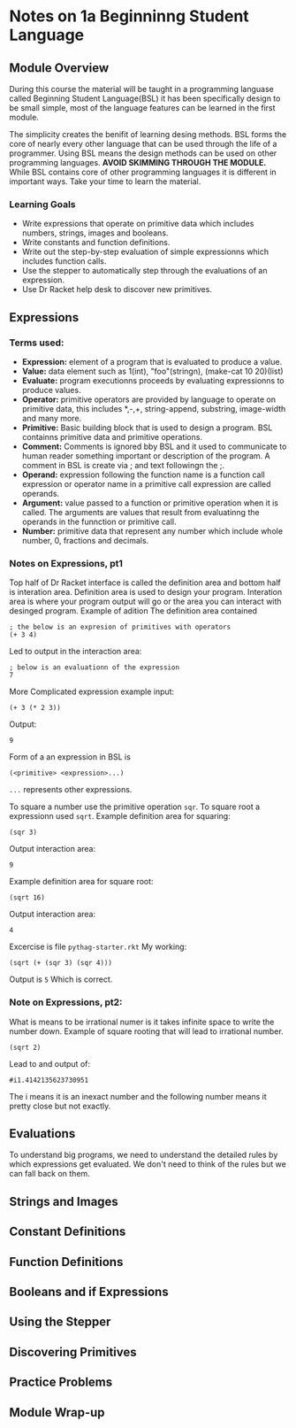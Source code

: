# Notes on 1a Beginninng Student Language

## Module Overview
During this course the material will be taught in a programming languase called Beginning Student Language(BSL) it has been specifically design to be small simple, most of the language features can be learned in the first module. 

The simplicity creates the benifit of learning desing methods. BSL forms the core of nearly every other language that can be used through the life of a programmer. Using BSL means the design methods can be used on other programming languages.
**AVOID SKIMMING THROUGH THE MODULE.**
While BSL contains core of other programming languages it is different in important ways. Take your time to learn the material. 
### Learning Goals
- Write expressions that operate on primitive data which includes numbers, strings, images and booleans.
- Write constants and function definitions.
- Write out the step-by-step evaluation of simple expressionns which includes function calls.
- Use the stepper to automatically step through the evaluations of an expression.
- Use Dr Racket help desk to discover new primitives.


## Expressions
### Terms used:
- **Expression:** element of a program that is evaluated to produce a value.
- **Value:** data element such as 1(int), "foo"(stringn), (make-cat 10 20)(list)
- **Evaluate:** program executionns proceeds by evaluating expressionns to produce values.
- **Operator:** primitive operators are provided by language to operate on primitive data, this includes *,-,+, string-append, substring, image-width and many more.
- **Primitive:** Basic building block that is used to design a program. BSL containns primitive data and primitive operations.
- **Comment:** Comments is ignored bby BSL and it used to communicate to human reader something important or description of the program. A comment in BSL is create via ; and text followingn the ;.
- **Operand:** expression following the function name is a function call expression or operator name in a primitive call expression are called operands.
- **Argument:** value passed to a function or primitive operation when it is called. The arguments are values that result from evaluatinng the operands in the funnction or primitive call.  
- **Number:** primitive data that represent any number which include whole number, 0, fractions and decimals.

### Notes on Expressions, pt1
Top half of Dr Racket interface is called the definition area and bottom half is interation area. 
Definition area is used to design your program. Interation area is where your program output will go or the area you can interact with desinged program. 
Example of adition
The definition area contained
```racket
; the below is an expresion of primitives with operators
(+ 3 4)
``` 
Led to output in the interaction area:
```
; below is an evaluationn of the expression
7
```
More Complicated expression example input:
```racket
(+ 3 (* 2 3))
```
Output:
```
9
```
Form of a an expression in BSL is
```racket
(<primitive> <expression>...)
```
```...``` represents other expressions. 

To square a number use the primitive operation ```sqr```.
To square root a expressionn used ```sqrt```.
Example definition area for squaring:
```racket
(sqr 3)
```
Output interaction area:
```racket
9
```
Example definition area for square root:
```racket
(sqrt 16)
```
Output interaction area:
```
4
```
Excercise is file ```pythag-starter.rkt```
My working:
```racket
(sqrt (+ (sqr 3) (sqr 4)))
```
Output is ```5```
Which is correct.

### Note on Expressions, pt2:
What is means to be irrational numer is it takes infinite space to write the number down. Example of square rooting that will lead to irrational number.
```racket
(sqrt 2)
```
Lead to and output of:
```
#i1.4142135623730951
```
The i means it is an inexact number and the following number means it pretty close but not exactly.

## Evaluations
To understand big programs, we need to understand the detailed rules by which expressions get evaluated. We don't need to think of the rules but we can fall back on them.
## Strings and Images
## Constant Definitions
## Function Definitions
## Booleans and if Expressions
## Using the Stepper
## Discovering Primitives
## Practice Problems
## Module Wrap-up